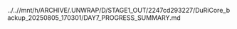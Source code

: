 ../..//mnt/h/ARCHIVE/.UNWRAP/D/STAGE1_OUT/2247cd293227/DuRiCore_backup_20250805_170301/DAY7_PROGRESS_SUMMARY.md